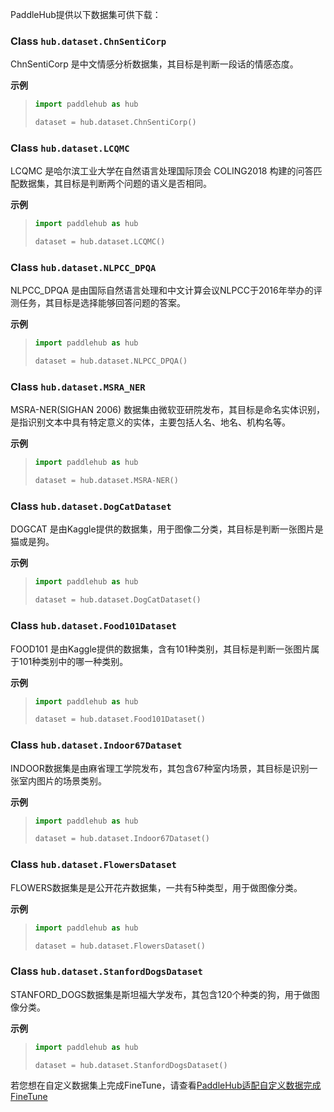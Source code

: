 PaddleHub提供以下数据集可供下载：

### Class `hub.dataset.ChnSentiCorp`
ChnSentiCorp 是中文情感分析数据集，其目标是判断一段话的情感态度。

**示例**
>
> ```python
> import paddlehub as hub
>
>dataset = hub.dataset.ChnSentiCorp()
> ```

### Class `hub.dataset.LCQMC`
LCQMC 是哈尔滨工业大学在自然语言处理国际顶会 COLING2018 构建的问答匹配数据集，其目标是判断两个问题的语义是否相同。

**示例**
>
> ```python
> import paddlehub as hub
>
>dataset = hub.dataset.LCQMC()
> ```

### Class `hub.dataset.NLPCC_DPQA`
NLPCC_DPQA 是由国际自然语言处理和中文计算会议NLPCC于2016年举办的评测任务，其目标是选择能够回答问题的答案。

**示例**
>
> ```python
> import paddlehub as hub
>
>dataset = hub.dataset.NLPCC_DPQA()
> ```

### Class `hub.dataset.MSRA_NER`
MSRA-NER(SIGHAN 2006) 数据集由微软亚研院发布，其目标是命名实体识别，是指识别文本中具有特定意义的实体，主要包括人名、地名、机构名等。

**示例**
>
> ```python
> import paddlehub as hub
>
>dataset = hub.dataset.MSRA-NER()
> ```

### Class `hub.dataset.DogCatDataset`
DOGCAT 是由Kaggle提供的数据集，用于图像二分类，其目标是判断一张图片是猫或是狗。

**示例**
>
> ```python
> import paddlehub as hub
>
>dataset = hub.dataset.DogCatDataset()
> ```

### Class `hub.dataset.Food101Dataset`
FOOD101 是由Kaggle提供的数据集，含有101种类别，其目标是判断一张图片属于101种类别中的哪一种类别。

**示例**
>
> ```python
> import paddlehub as hub
>
>dataset = hub.dataset.Food101Dataset()
> ```

### Class `hub.dataset.Indoor67Dataset`
INDOOR数据集是由麻省理工学院发布，其包含67种室内场景，其目标是识别一张室内图片的场景类别。

**示例**
>
> ```python
> import paddlehub as hub
>
>dataset = hub.dataset.Indoor67Dataset()
> ```

### Class `hub.dataset.FlowersDataset`
FLOWERS数据集是是公开花卉数据集，一共有5种类型，用于做图像分类。

**示例**
>
> ```python
> import paddlehub as hub
>
>dataset = hub.dataset.FlowersDataset()
> ```

### Class `hub.dataset.StanfordDogsDataset`
STANFORD_DOGS数据集是斯坦福大学发布，其包含120个种类的狗，用于做图像分类。

**示例**
>
> ```python
> import paddlehub as hub
>
>dataset = hub.dataset.StanfordDogsDataset()
> ```


若您想在自定义数据集上完成FineTune，请查看[PaddleHub适配自定义数据完成FineTune](https://github.com/PaddlePaddle/PaddleHub/tree/release/v0.5.0/docs/turtorial/user_define_dataset.md)
